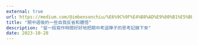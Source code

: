 ```yaml
---
external: true
url: https://medium.com/@imbensonchiu/%E6%9C%9F%E4%B8%AD%E9%80%B1%E5%BE%8C%E7%9A%84%E4%B8%80%E4%BA%9B%E8%87%AA%E6%88%91%E5%8F%8D%E7%9C%81%E5%92%8C%E9%AB%94%E6%82%9F-59f5eac7e451
title: "期中週後的一些自我反省和體悟"
description: "留一段寫作時間好好地把期中考這陣子的思考記錄下來"
date: 2023-10-28
---
```


